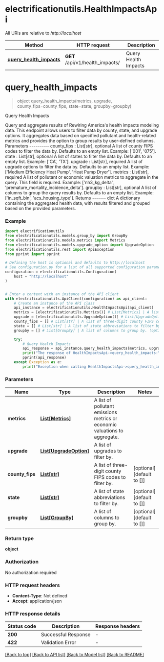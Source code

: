 # electrificationutils.HealthImpactsApi

All URIs are relative to *http://localhost*

Method | HTTP request | Description
------------- | ------------- | -------------
[**query_health_impacts**](HealthImpactsApi.md#query_health_impacts) | **GET** /api/v1/health_impacts/ | Query Health Impacts


# **query_health_impacts**
> object query_health_impacts(metrics, upgrade, county_fips=county_fips, state=state, groupby=groupby)

Query Health Impacts

Query and aggregate results of Rewiring America's health impacts modeling data.  This endpoint allows users to filter data by county, state, and upgrade options. It aggregates data based on specified pollutant and health-related metrics and provides the option to group results by user-defined columns.  Parameters ---------- county_fips : List[str], optional     A list of county FIPS codes to filter the data by. Defaults to an empty list.     Example: ['001', '075'].  state : List[str], optional     A list of states to filter the data by. Defaults to an empty list.     Example: ['CA', 'TX'].  upgrade : List[str], required     A list of upgrade options to filter the data by. Defaults to an empty list.     Example: ['Medium Efficiency Heat Pump', 'Heat Pump Dryer'].  metrics : List[str], required     A list of pollutant or economic valuation metrics to aggregate in the query.     This field is required.     Example: ['nh3_kg_delta', 'premature_mortality_incidence_delta'].  groupby : List[str], optional     A list of columns to group the query results by. Defaults to an empty list.     Example: ['in_sqft_bin', 'acs_housing_type'].  Returns ------- dict     A dictionary containing the aggregated health data, with results filtered and grouped     based on the provided parameters.

### Example


```python
import electrificationutils
from electrificationutils.models.group_by import GroupBy
from electrificationutils.models.metrics import Metrics
from electrificationutils.models.upgrade_option import UpgradeOption
from electrificationutils.rest import ApiException
from pprint import pprint

# Defining the host is optional and defaults to http://localhost
# See configuration.py for a list of all supported configuration parameters.
configuration = electrificationutils.Configuration(
    host = "http://localhost"
)


# Enter a context with an instance of the API client
with electrificationutils.ApiClient(configuration) as api_client:
    # Create an instance of the API class
    api_instance = electrificationutils.HealthImpactsApi(api_client)
    metrics = [electrificationutils.Metrics()] # List[Metrics] | A list of pollutant emissions metrics or economic valuations to aggregate.
    upgrade = [electrificationutils.UpgradeOption()] # List[UpgradeOption] | A list of upgrades to filter by.
    county_fips = [] # List[str] | A list of three-digit county FIPS codes to filter by. (optional) (default to [])
    state = [] # List[str] | A list of state abbreviations to filter by. (optional) (default to [])
    groupby = [] # List[GroupBy] | A list of columns to group by. (optional) (default to [])

    try:
        # Query Health Impacts
        api_response = api_instance.query_health_impacts(metrics, upgrade, county_fips=county_fips, state=state, groupby=groupby)
        print("The response of HealthImpactsApi->query_health_impacts:\n")
        pprint(api_response)
    except Exception as e:
        print("Exception when calling HealthImpactsApi->query_health_impacts: %s\n" % e)
```



### Parameters


Name | Type | Description  | Notes
------------- | ------------- | ------------- | -------------
 **metrics** | [**List[Metrics]**](Metrics.md)| A list of pollutant emissions metrics or economic valuations to aggregate. | 
 **upgrade** | [**List[UpgradeOption]**](UpgradeOption.md)| A list of upgrades to filter by. | 
 **county_fips** | [**List[str]**](str.md)| A list of three-digit county FIPS codes to filter by. | [optional] [default to []]
 **state** | [**List[str]**](str.md)| A list of state abbreviations to filter by. | [optional] [default to []]
 **groupby** | [**List[GroupBy]**](GroupBy.md)| A list of columns to group by. | [optional] [default to []]

### Return type

**object**

### Authorization

No authorization required

### HTTP request headers

 - **Content-Type**: Not defined
 - **Accept**: application/json

### HTTP response details

| Status code | Description | Response headers |
|-------------|-------------|------------------|
**200** | Successful Response |  -  |
**422** | Validation Error |  -  |

[[Back to top]](#) [[Back to API list]](../README.md#documentation-for-api-endpoints) [[Back to Model list]](../README.md#documentation-for-models) [[Back to README]](../README.md)

